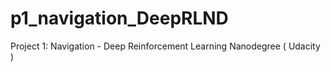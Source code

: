 # p1_navigation_DeepRLND
Project 1: Navigation - Deep Reinforcement Learning Nanodegree ( Udacity )
